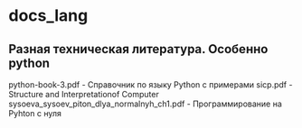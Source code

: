 # docs_lang
## Разная техническая литература. Особенно python

python-book-3.pdf - Справочник по языку Python с примерами
sicp.pdf - Structure and Interpretationof Computer 
sysoeva_sysoev_piton_dlya_normalnyh_ch1.pdf - Программирование на Pyhton с нуля
